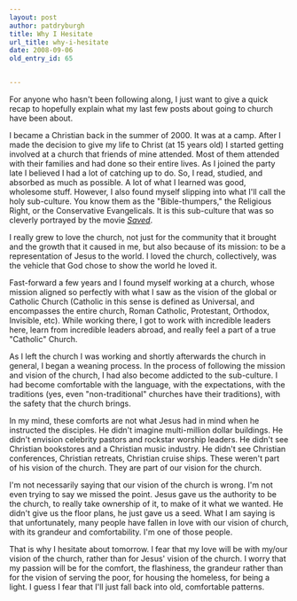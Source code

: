 ```yaml
---
layout: post
author: patdryburgh
title: Why I Hesitate
url_title: why-i-hesitate
date: 2008-09-06
old_entry_id: 65


---
```


For anyone who hasn't been following along, I just want to give a quick recap to hopefully explain what my last few posts about going to church have been about. 

I became a Christian back in the summer of 2000. It was at a camp. After I made the decision to give my life to Christ (at 15 years old) I started getting involved at a church that friends of mine attended. Most of them attended with their families and had done so their entire lives. As I joined the party late I believed I had a lot of catching up to do. So, I read, studied, and absorbed as much as possible. A lot of what I learned was good, wholesome stuff. However, I also found myself slipping into what I'll call the holy sub-culture. You know them as the "Bible-thumpers," the Religious Right, or the Conservative Evangelicals. It is this sub-culture that was so cleverly portrayed by the movie [*Saved*][1]. 

I really grew to love the church, not just for the community that it brought and the growth that it caused in me, but also because of its mission: to be a representation of Jesus to the world. I loved the church, collectively, was the vehicle that God chose to show the world he loved it. 

Fast-forward a few years and I found myself working at a church, whose mission aligned so perfectly with what I saw as the vision of the global or Catholic Church (Catholic in this sense is defined as Universal, and encompasses the entire church, Roman Catholic, Protestant, Orthodox, Invisible, etc). While working there, I got to work with incredible leaders here, learn from incredible leaders abroad, and really feel a part of a true "Catholic" Church.

As I left the church I was working and shortly afterwards the church in general, I began a weaning process. In the process of following the mission and vision of the church, I had also become addicted to the sub-culture. I had become comfortable with the language, with the expectations, with the traditions (yes, even "non-traditional" churches have their traditions), with the safety that the church brings.

In my mind, these comforts are not what Jesus had in mind when he instructed the disciples. He didn't imagine multi-million dollar buildings. He didn't envision celebrity pastors and rockstar worship leaders. He didn't see Christian bookstores and a Christian music industry. He didn't see Christian conferences, Christian retreats, Christian cruise ships. These weren't part of his vision of the church. They are part of our vision for the church. 

I'm not necessarily saying that our vision of the church is wrong. I'm not even trying to say we missed the point. Jesus gave us the authority to be the church, to really take ownership of it, to make of it what we wanted. He didn't give us the floor plans, he just gave us a seed. What I am saying is that unfortunately, many people have fallen in love with our vision of church, with its grandeur and comfortability. I'm one of those people. 

That is why I hesitate about tomorrow. I fear that my love will be with my/our vision of the church, rather than for Jesus' vision of the church. I worry that my passion will be for the comfort, the flashiness, the grandeur rather than for the vision of serving the poor, for housing the homeless, for being a light. I guess I fear that I'll just fall back into old, comfortable patterns.

[1]: http://www.imdb.com/title/tt0332375/